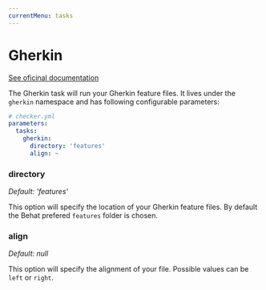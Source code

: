 ```yaml
---
currentMenu: tasks
---
```


# Gherkin

[See oficinal documentation](https://github.com/malukenho/kawaii-gherkin)

The Gherkin task will run your Gherkin feature files.
It lives under the `gherkin` namespace and has following configurable parameters:

```yml
# checker.yml
parameters:
  tasks:
    gherkin:
      directory: 'features'
      align: ~
```

### directory

*Default: 'features'*

This option will specify the location of your Gherkin feature files.
By default the Behat prefered `features` folder is chosen.

### align

*Default: null*

This option will specify the alignment of your file.
Possible values can be `left` or `right`.

